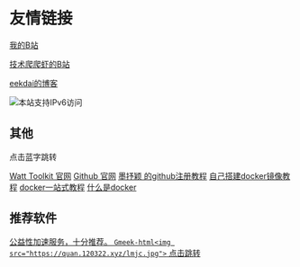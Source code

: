 # 友情链接

[我的B站](https://space.bilibili.com/3493132840733608/)

[技术爬爬虾的B站](https://space.bilibili.com/316183842)

[eekdai的博客](https://blog.meekdai.com/)

<a href="https://ipw.cn/ipv6webcheck/?site=home.120322.xyz" title="本站支持IPv6访问" target='_blank'><img style='display:inline-block;vertical-align:middle' alt="本站支持IPv6访问" src="https://static.ipw.cn/icon/ipv6-s1.svg"></a>

## 其他

点击蓝字跳转

[Watt Toolkit  官网](https://steampp.net/)
[Github  官网](https://github.com/)
[墨抒颖  的github注册教程](https://www.cnblogs.com/moshuying/p/15367181.html)
[自己搭建docker镜像教程](https://www.bilibili.com/video/BV1vDbyeUENh/?spm_id_from=333.337.search-card.all.click)
[docker一站式教程](https://www.bilibili.com/video/BV1fS411A71Y/?vd_source=2152fcb6c36b2bebb36184c43a243d0f)
[什么是docker](https://blog.csdn.net/weixin_44232093/article/details/124297427)

## 推荐软件
[公益性加速服务，十分推荐。
`Gmeek-html<img src="https://quan.120322.xyz/lmjc.jpg">`
点击跳转
](http://lanmao.sbs/#/register?code=puclcF8k)